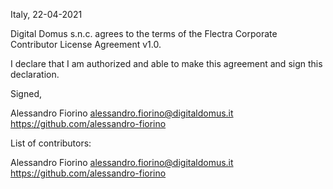 Italy, 22-04-2021

Digital Domus s.n.c. agrees to the terms of the Flectra Corporate Contributor License
Agreement v1.0.

I declare that I am authorized and able to make this agreement and sign this
declaration.

Signed,

Alessandro Fiorino alessandro.fiorino@digitaldomus.it https://github.com/alessandro-fiorino

List of contributors:

Alessandro Fiorino alessandro.fiorino@digitaldomus.it https://github.com/alessandro-fiorino
